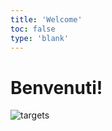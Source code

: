 ```yaml
---
title: 'Welcome'
toc: false
type: 'blank'
---
```


# Benvenuti!

![targets](/images/avatar_sari_lee.jpg)
